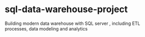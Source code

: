# sql-data-warehouse-project
Building modern data warehouse with SQL server , including ETL processes, data modeling and analytics
